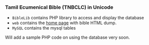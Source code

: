 ### Tamil Ecumenical Bible (TNBCLC) in Unicode

* `BibleLib` contains PHP library to access and display the database
* `web` contains the [home page](http://jayarathina.github.io/Tamil-Bible-Database/web/index.html) with bible HTML dump.
* `MySQL` contains the mysql tables

Will add a sample PHP code on using the database very soon.
